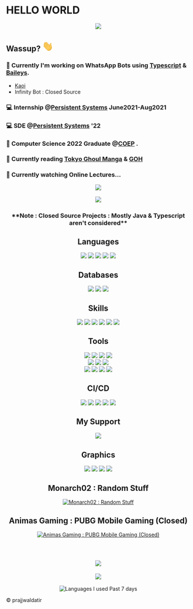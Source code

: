 # HELLO WORLD
<!-- <img src="https://media1.tenor.com/images/51e99cb402bc25786d4862f4bbc4135f/tenor.gif?itemid=19733803" width="600"> -->
<div align="center">

  ![](https://c.tenor.com/6HQtZxz-ALcAAAAC/tokyo-ghoul-kaneki.gif)

</div>


## Wassup? <img src="./assets/wave.gif" width="30px">

### 🤖 Currently I'm working on WhatsApp Bots using [Typescript](https://github.com/Microsoft/TypeScript) & [Baileys](https://github.com/adiwajshing/Baileys).
- [Kaoi](https://github.com/PrajjwalDatir/Kaoi)
- Infinity Bot : Closed Source

### 💻 Internship @[Persistent Systems](https://www.persistent.com/) June2021-Aug2021

### 💻 SDE @[Persistent Systems](https://www.persistent.com/) '22

### 🚀 Computer Science 2022 Graduate @[COEP](https://www.coep.org.in/) .

### 📖 Currently reading [Tokyo Ghoul Manga](https://tokyo-ghoul-new.com/manga/tokyo-ghoul-vol-1-chapter-1-tragedy/) & [GOH](https://www.webtoons.com/en/action/the-god-of-high-school/ep-427/viewer?title_no=66&episode_no=1)

### 🦡 Currently watching Online Lectures...

<!-- Stats Dashboard -->
<p align = "center">
  <img src = "https://github-readme-stats.vercel.app/api?username=PrajjwalDatir&show_icons=true&theme=radical&line_height=40&count_private=true&cache_seconds=1800&title_color=red&include_all_commits=true">
</p>

<div align="center">
  <img src = "https://github-readme-stats.vercel.app/api/top-langs/?username=prajjwaldatir&layout=compact">

<!-- [![Top Langs](https://github-readme-stats.vercel.app/api/top-langs/?username=prajjwaldatir&layout=compact)](https://github.com/anuraghazra/github-readme-stats) -->
  <h3>**Note : Closed Source Projects : Mostly Java & Typescript aren't considered**</h3>
</div>


<div align="center">
  <h2>Languages</h2>
</div>
  
<div align="center">
<!-- <h3> Languages </h3> -->
<img src="https://img.shields.io/badge/Python-3776AB?style=for-the-badge&logo=python&logoColor=white" /> 
<img src="https://img.shields.io/badge/JavaScript-323330?style=for-the-badge&logo=javascript&logoColor=F7DF1E" />
<img src="https://img.shields.io/badge/Java-ED8B00?style=for-the-badge&logo=java&logoColor=white" />
<img src="https://img.shields.io/badge/TypeScript-007ACC?style=for-the-badge&logo=typescript&logoColor=white" />
<img src="https://img.shields.io/badge/C-00599C?style=for-the-badge&logo=c&logoColor=white" />
<!-- <p align="center"> -->
<!-- </p> -->
</div>

<div align="center">
<h2>Databases</h2>
</div>
<div align="center">
<!-- <h3>Database</h3> -->
<img src="https://img.shields.io/badge/MySQL-00000F?style=for-the-badge&logo=mysql&logoColor=white" />
<img src="https://img.shields.io/badge/PostgreSQL-316192?style=for-the-badge&logo=postgresql&logoColor=white" />
<img src="https://img.shields.io/badge/MongoDB-4EA94B?style=for-the-badge&logo=mongodb&logoColor=white" />
</div>

<div align="center">
<h2>Skills</h2>
</div>
<div align="center">
<!-- <h3>Skills</h3> -->
<img src="https://img.shields.io/badge/Node.js-339933?style=for-the-badge&logo=nodedotjs&logoColor=white" />
<img src="https://img.shields.io/badge/Express.js-000000?style=for-the-badge&logo=express&logoColor=white" />
<img src="https://img.shields.io/badge/React-20232A?style=for-the-badge&logo=react&logoColor=61DAFB" />
<img src="https://img.shields.io/badge/Spring_Boot-F2F4F9?style=for-the-badge&logo=spring-boot" />
<img src="https://img.shields.io/badge/Spring-6DB33F?style=for-the-badge&logo=spring&logoColor=white" />
<img src="https://img.shields.io/badge/Flask-000000?style=for-the-badge&logo=flask&logoColor=white" />
</div>

<div align="center">
<h2>Tools</h2>
</div>
<div align="center">
<img src="https://img.shields.io/badge/Unity-100000?style=for-the-badge&logo=unity&logoColor=white" />
<img src="https://img.shields.io/badge/Docker-2CA5E0?style=for-the-badge&logo=docker&logoColor=white" />
<img src="https://img.shields.io/badge/Git-F05032?style=for-the-badge&logo=git&logoColor=white" /> 
<img src="https://img.shields.io/badge/Selenium-43B02A?style=for-the-badge&logo=Selenium&logoColor=white" />
</div>
 
<div align="center">
<!-- <img src="https://img.shields.io/badge/Gatsby-663399?style=for-the-badge&logo=gatsby&logoColor=white" /> -->
<img src="https://img.shields.io/badge/npm-CB3837?style=for-the-badge&logo=npm&logoColor=white" />
<img src="https://img.shields.io/badge/Yarn-2C8EBB?style=for-the-badge&logo=yarn&logoColor=white" />
<!-- <img src="https://img.shields.io/badge/Jest-C21325?style=for-the-badge&logo=jest&logoColor=white" /> -->
<img src="https://img.shields.io/badge/Socket.io-010101?&style=for-the-badge&logo=Socket.io&logoColor=white" />
</div>

<div align="center">
<img src="https://img.shields.io/badge/Bootstrap-563D7C?style=for-the-badge&logo=bootstrap&logoColor=white" />
<img src="https://img.shields.io/badge/Material--UI-0081CB?style=for-the-badge&logo=material-ui&logoColor=white" />
<img src="https://img.shields.io/badge/Postman-FF6C37?style=for-the-badge&logo=Postman&logoColor=white" />
<img src="https://img.shields.io/badge/ThreeJs-black?style=for-the-badge&logo=three.js&logoColor=white" />
<!-- <img src="https://img.shields.io/badge/microsoft%20azure-0089D6?style=for-the-badge&logo=microsoft-azure&logoColor=white"/> -->
</div>

<div align="center">
<h2>CI/CD</h2>
</div>
<div align="center">
<img src="https://img.shields.io/badge/Heroku-430098?style=for-the-badge&logo=heroku&logoColor=white" />
<img src="https://img.shields.io/badge/Netlify-00C7B7?style=for-the-badge&logo=netlify&logoColor=white" />
<img src="https://img.shields.io/badge/Amazon_AWS-232F3E?style=for-the-badge&logo=amazon-aws&logoColor=white" />
<img src="https://img.shields.io/badge/GitHub_Actions-2088FF?style=for-the-badge&logo=github-actions&logoColor=white" />
<img src="https://img.shields.io/badge/Vercel-000000?style=for-the-badge&logo=vercel&logoColor=white" />
</div>


<!-- <p align="center"> -->
<!-- Support -->
<!-- <img src="https://img.shields.io/badge/Firefox_Browser-FF7139?style=for-the-badge&logo=Firefox-Browser&logoColor=white" /> -->
<!-- <img src="https://img.shields.io/badge/Linux-FCC624?style=for-the-badge&logo=linux&logoColor=black" /> -->
<!-- <img src="https://img.shields.io/badge/F%20Droid-1976D2?style=for-the-badge&logo=f-droid&logoColor=white" /> -->
<!-- </p> -->

<!-- My OSs -->
<div align="center">
  <h2>My Support</h2>
</div>
<div align="center">
<img src="https://img.shields.io/badge/manjaro-35BF5C?style=for-the-badge&logo=manjaro&logoColor=white" />
<!-- <img src="https://img.shields.io/badge/lineageos-167C80?style=for-the-badge&logo=lineageos&logoColor=white" /> -->
<!-- <img src="https://img.shields.io/badge/Android-3DDC84?style=for-the-badge&logo=android&logoColor=white" /> -->
<!-- <img src="https://img.shields.io/badge/Windows-0078D6?style=for-the-badge&logo=windows&logoColor=white" /> -->
</div>
  
<div align="center">
  <h2>Graphics</h2>
</div>
<div align="center">
<!-- <img src="https://img.shields.io/badge/Figma-F24E1E?style=for-the-badge&logo=figma&logoColor=white" /> -->
<img src="https://img.shields.io/badge/Adobe-After%20Effects-CF96FD?style=for-the-badge&logo=Adobe-After-Effects&labelColor=393665&logoWidth=15" />
<img src="https://img.shields.io/badge/Adobe%20Illustrator-FF9A00?style=for-the-badge&logo=adobe%20illustrator&logoColor=white" />
<!-- <img src="https://img.shields.io/badge/Adobe%20Premiere%20Pro-9999FF?style=for-the-badge&logo=Adobe%20Premiere%20Pro&logoColor=white" /> -->
<img src="https://img.shields.io/badge/Canva-%2300C4CC.svg?&style=for-the-badge&logo=Canva&logoColor=white" />
<img src="https://img.shields.io/badge/blender-%23F5792A.svg?style=for-the-badge&logo=blender&logoColor=white" />
</div>


<div align="center">
  <h2>Monarch02 : Random Stuff</h2>
</div>

<div align="center">

  [![Monarch02 : Random Stuff](https://img.shields.io/badge/YouTube-FF0000?style=for-the-badge&logo=youtube&logoColor=white)](https://www.youtube.com/channel/UCIt8FHUinDaLiVwo7aIBRdQ)

</div>

<div align="center">
  <h2>Animas Gaming : PUBG Mobile Gaming (Closed)</h2>
</div>
<div align="center">

  [![Animas Gaming : PUBG Mobile Gaming (Closed)](https://img.shields.io/badge/YouTube-FF0000?style=for-the-badge&logo=youtube&logoColor=white)](https://www.youtube.com/channel/UClJ_l3C9d60ytNvgy6pTjsA)

</div>
  
</br></br>
<!-- Visitor Count : ![Visitor Count](https://profile-counter.glitch.me/{Prajjwaldatir}/count.svg) -->

<p align="center">
  
  <img src="https://profile-counter.glitch.me/{Prajjwaldatir}/count.svg"/>
<br>
 <br>
  <!-- [![GitHub Streak](https://github-readme-streak-stats.herokuapp.com?user=PrajjwalDatir&theme=monokai-metallian)](https://git.io/streak-stats) -->
 <img src="https://github-readme-streak-stats.herokuapp.com?user=PrajjwalDatir&theme=monokai-metallian"/>
</p>

<div align="center">
<!--   <img src="https://wakatime.com/share/@Datir/969f7ce0-93a1-4bfb-aea6-28a025f60444.svg" alt="Coding Activity of Last 7 days" width="40%" height="40%"> -->
  <img src="https://wakatime.com/share/@Datir/f6305339-a93e-424a-8006-d18f687afca9.svg" alt="Languages I used Past 7 days" width="50%" height="50%">
 </div>


:copyright: prajjwaldatir
